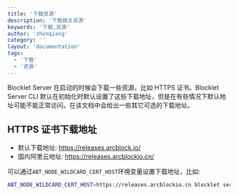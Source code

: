 ```yaml
---
title: '下载资源'
description: '下载相关资源'
keywords: '下载,资源'
author: 'zhenqiang'
category: ''
layout: 'documentation'
tags:
  - '下载'
  - '资源'
---
```


Blocklet Server 在启动的时候会下载一些资源，比如 HTTPS 证书。Blocklet Server CLI 默认在初始化时默认设置了这些下载地址，但是在有些情况下默认地址可能不能正常访问。在该文档中会给出一些其它可选的下载地址。

## HTTPS 证书下载地址

- 默认下载地址: https://releases.arcblock.io/
- 国内阿里云地址: https://releases.arcblockio.cn/

可以通过`ABT_NODE_WILDCARD_CERT_HOST`环境变量设置下载地址，比如:

```bash
ABT_NODE_WILDCARD_CERT_HOST=https://releases.arcblockio.cn blocklet server start
```
